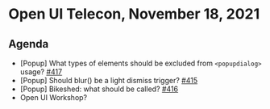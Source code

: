 # Open UI Telecon, November 18, 2021

## Agenda
  - [Popup] What types of elements should be excluded from `<popupdialog>` usage? [#417](https://github.com/openui/open-ui/issues/417)
  - [Popup] Should blur() be a light dismiss trigger? [#415](https://github.com/openui/open-ui/issues/415)
  - [Popup] Bikeshed: what should <popup> be called? [#416](https://github.com/openui/open-ui/issues/416)
  - Open UI Workshop?
